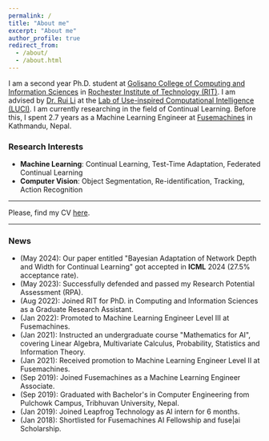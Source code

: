 ```yaml
---
permalink: /
title: "About me"
excerpt: "About me"
author_profile: true
redirect_from: 
  - /about/
  - /about.html
---
```



I am a second year Ph.D. student at [Golisano College of Computing and Information Sciences](https://www.rit.edu/computing/) in [Rochester Institute of Technology (RIT)](https://www.rit.edu/). I am advised by [Dr. Rui Li](https://ruililuci.com//) at the [Lab of Use-inspired Computational Intelligence (LUCI)](https://ruililuci.com//). I am currently researching in the field of Continual Learning. Before this, I spent 2.7 years as a Machine Learning Engineer at [Fusemachines](https://fusemachines.com/) in Kathmandu, Nepal. 

### Research Interests
* **Machine Learning**: Continual Learning, Test-Time Adaptation, Federated Continual Learning
* **Computer Vision**: Object Segmentation, Re-identification, Tracking, Action Recognition

---
Please, find my CV [here](https://thapa-jeevan.github.io/files/CV.pdf).

---

### News
* (May 2024): Our paper entitled "Bayesian Adaptation of Network Depth and Width for Continual Learning" got accepted in **ICML** 2024 (27.5% acceptance rate).
* (May 2023): Successfully defended and passed my Research Potential Assessment (RPA).
* (Aug 2022): Joined RIT for PhD. in Computing and Information Sciences as a Graduate Research Assistant.
* (Jan 2022): Promoted to Machine Learning Engineer Level III at Fusemachines.
* (Jan 2021): Instructed an undergraduate course "Mathematics for AI", covering Linear Algebra, Multivariate Calculus, Probability, Statistics and Information Theory.
* (Jan 2021): Received promotion to Machine Learning Engineer Level II at Fusemachines.
* (Sep 2019): Joined Fusemachines as a Machine Learning Engineer Associate.
* (Sep 2019): Graduated with Bachelor's in Computer Engineering from Pulchowk Campus, Tribhuvan University, Nepal.
* (Jan 2019): Joined Leapfrog Technology as AI intern for 6 months.
* (Jan 2018): Shortlisted for Fusemachines AI Fellowship and fuse|ai Scholarship.
